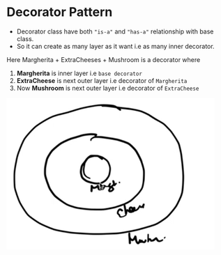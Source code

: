 # Decorator Pattern

- Decorator class have both ```"is-a"``` and ```"has-a"``` relationship with base class.
- So it can create as many layer as it want i.e as many inner decorator. 
 
 Here Margherita + ExtraCheeses + Mushroom is a decorator where
1. **Margherita** is inner layer i.e ```base decorator```
2. **ExtraCheese** is next outer layer i.e decorator of ```Margherita```
3. Now **Mushroom** is next outer layer i.e decorator of ```ExtraCheese```

![img.png](img.png)